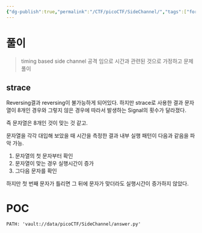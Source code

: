 ```yaml
---
{"dg-publish":true,"permalink":"/CTF/picoCTF/SideChannel/","tags":["forensics","side_channel","timing_based"]}
---
```




# 풀이


> timing based side channel 공격 임으로
> 시간과 관련된 것으로 가정하고 문제풀이


## strace

Reversing결과 reversing이 불가능하게 되어있다.
하지만 strace로 사용한 결과 문자열이 8개인 경우와 그렇지 않은 경우에 따라서 발생하는 Signal의 횟수가 달라졌다. 

즉 문자열은 8개인 것이 맞는 것 같고. 

문자열을 각각 대입해 보았을 때 시간을 측정한 결과 내부 실행 패턴이 다음과 같음을 파악 가능.

1. 문자열의 첫 문자부터 확인
2. 문자열이 맞는 경우 실행시간이 증가
3. 그다음 문자를 확인

하지만 첫 번째 문자가 틀리면 그 뒤에 문자가 맞더라도 실행시간이 증가하지 않았다.


# POC

```embed-python
PATH: 'vault://data/picoCTF/SideChannel/answer.py'

```

